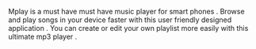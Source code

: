 Mplay is a must have must have music player for smart phones . 
Browse and play songs in your device faster with this user friendly designed application . 
You can create or edit your own playlist more easily with this ultimate mp3 player .
